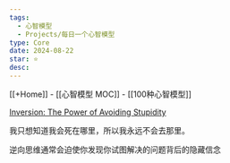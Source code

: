 ```yaml
---
tags:
  - 心智模型
  - Projects/每日一个心智模型
type: Core
date: 2024-08-22
star: ⭐
desc: 
---
```

[[+Home]] - [[心智模型 MOC]] - [[100种心智模型]]

[Inversion: The Power of Avoiding Stupidity](https://fs.blog/inversion/)

我只想知道我会死在哪里，所以我永远不会去那里。

逆向思维通常会迫使你发现你试图解决的问题背后的隐藏信念
